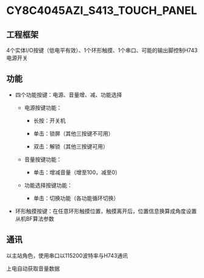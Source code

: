 # CY8C4045AZI_S413_TOUCH_PANEL

## 工程框架

4个实体I/O按键（低电平有效）、1个环形触摸、1个串口、可能的输出脚控制H743电源开关

## 功能

- 四个功能按键：电源、音量增、减、功能选择

  - 电源按键功能：

    - 长按：开关机

    - 单击：锁屏（其他三按键不可用）
    - 双击：解锁（其他三按键可用）

  - 音量按键功能：

    - 单击：增减音量（增至100，减至0）

  - 功能选择按键功能：

    - 单击：切换功能（各功能循环切换）

- 环形触摸按键：在任意环形触摸位置，触摸离开后，位置信息换算成角度设置从机BF算法参数



## 通讯

以主站角色，使用串口以115200波特率与H743通讯

上电自动获取音量数据
